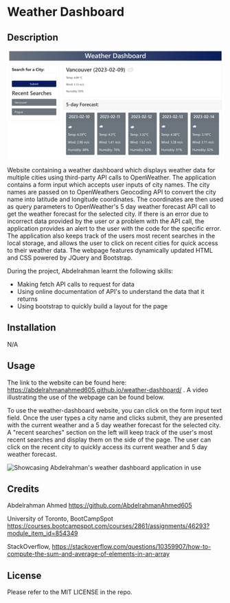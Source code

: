 # Weather Dashboard

## Description

![image](assets/imgs/weather-dashboard.png)

Website containing a weather dashboard which displays weather data for multiple cities using third-party API calls to OpenWeather. The application contains a form input which accepts user inputs of city names. The city names are passed on to OpenWeathers Geocoding API to convert the city name into latitude and longitude coordinates. The coordinates are then used as query parameters to OpenWeather's 5 day weather forecast API call to get the weather forecast for the selected city. If there is an error due to incorrect data provided by the user or a problem with the API call, the application provides an alert to the user with the code for the specific error. The application also keeps track of the users most recent searches in the local storage, and allows the user to click on recent cities for quick access to their weather data. The webpage features dynamically updated HTML and CSS powered by JQuery and Bootstrap.

During the project, Abdelrahman learnt the following skills:
- Making fetch API calls to request for data
- Using online documentation of API's to understand the data that it returns
- Using bootstrap to quickly build a layout for the page

## Installation
N/A

## Usage

The link to the website can be found here: https://abdelrahmanahmed605.github.io/weather-dashboard/ . A video illustrating the use of the webpage can be found below.

To use the weather-dashboard website, you can click on the form input text field. Once the user types a city name and clicks submit, they are presented with the current weather and a 5 day weather forecast for the selected city. A "recent searches" section on the left will keep track of the user's most recent searches and display them on the side of the page. The user can click on the recent city to quickly access its current weather and 5 day weather forecast.

![Showcasing Abdelrahman's weather dashboard application in use](assets/imgs/weather-dashboard.gif)

## Credits

Abdelrahman Ahmed https://github.com/AbdelrahmanAhmed605

University of Toronto, BootCampSpot https://courses.bootcampspot.com/courses/2861/assignments/46293?module_item_id=854349

StackOverflow, https://stackoverflow.com/questions/10359907/how-to-compute-the-sum-and-average-of-elements-in-an-array

## License

Please refer to the MIT LICENSE in the repo.
